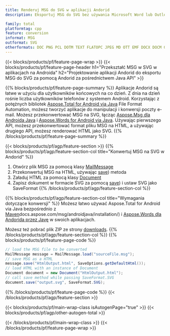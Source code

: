 ```yaml
---
title: Renderuj MSG do SVG w aplikacji Andorid
description: Eksportuj MSG do SVG bez używania Microsoft Word lub Outlook w swoich aplikacjach Andorid

family: total
platformtag: cpp
feature: conversion
informat: MSG
outformat: SVG
otherformats: DOC PNG PCL DOTM TEXT FLATOPC JPEG MD OTT EMF DOCX DOCM GIF ODT TIFF XPS RTF PDF BMP DOT PS DOTX EPUB WORDML
---
```

{{< blocks/products/pf/feature-page-wrap >}}
{{< blocks/products/pf/feature-page-header h1="Przekształć MSG w SVG w aplikacjach na Androida" h2="Projektowanie aplikacji Andorid do eksportu MSG do SVG za pomocą Andorid za pośrednictwem Java API" >}}

{{% blocks/products/pf/feature-page-summary %}}
Aplikacje Andorid są łatwe w użyciu dla użytkowników końcowych na co dzień. Z dnia na dzień rośnie liczba użytkowników telefonów z systemem Android. Korzystając z potężnych bibliotek [Aspose.Total for Android via Java](https://products.aspose.com/total/android-java/) File Format Automation, możesz tworzyć aplikacje do manipulacji i konwersji poczty e-mail. Możesz przekonwertować MSG na SVG, łącząc [Aspose.Msg dla Androida Java](https://products.aspose.com/msg/android-java/) i [Aspose.Words for Android via Java](https://products.aspose.com/words/android-java/). Używając pierwszego API, możesz przekonwertować format pliku MSG na HTML, a używając drugiego API, możesz renderować HTML jako SVG. 
{{% /blocks/products/pf/feature-page-summary  %}}

{{< blocks/products/pf/agp/feature-section >}}
{{% blocks/products/pf/agp/feature-section-col title="Konwertuj MSG na SVG w Andorid" %}}
1. Otwórz plik MSG za pomocą klasy [MailMessage](https://reference.aspose.com/email/java/com.aspose.email/mailmessage)
2. Przekonwertuj MSG na HTML, używając [save](https://reference.aspose.com/email/java/com.aspose.email/MailMessage#save(java.io.OutputStream,%20com.aspose.msg.SaveOptions) )) metoda
3. Załaduj HTML za pomocą klasy [Document](https://reference.aspose.com/words/java/com.aspose.words/Document)
4. Zapisz dokument w formacie SVG za pomocą [save](https://reference.aspose.com/words/java/com.aspose.words/Document#save(java.lang.String,com.aspose.words.SaveOptions) )) i ustaw SVG jako SaveFormat
{{% /blocks/products/pf/agp/feature-section-col %}}

{{% blocks/products/pf/agp/feature-section-col title="Wymagania dotyczące konwersji" %}}
Możesz łatwo używać Aspose.Total for Android via Java bezpośrednio z [Maven](https://releases.aspose.com/total/java/)docs.aspose.com/msg/androidjava/installation/) i [Aspose.Words dla Andorida przez Javę](https://docs.aspose.com/words/java/install-aspose-words-for-android-via-java/#install-asposewords-for-android-via-java-from-maven-repository) w swoich aplikacjach.

Możesz też pobrać plik ZIP ze strony [downloads](https://releases.aspose.com/total/androidjava).
{{% /blocks/products/pf/agp/feature-section-col %}}
{{% blocks/products/pf/feature-page-code %}}
```cs
// load the MSG file to be converted
MailMessage message = MailMessage.load("sourceFile.msg"); 
// save MSG as a HTML 
message.save("HtmlOutput.html", SaveOptions.getDefaultHtml());
// load HTML with an instance of Document
Document document = new Document("HtmlOutput.html");
// call save method while passing SaveFormat.SVG
document.save("output.svg", SaveFormat.SVG); 
```

{{% /blocks/products/pf/feature-page-code %}}
{{< /blocks/products/pf/agp/feature-section >}}

{{< blocks/products/pf/main-wrap-class isAutogenPage="true" >}}
{{< blocks/products/pf/agp/other-autogen-total >}}

{{< /blocks/products/pf/main-wrap-class >}}
{{< /blocks/products/pf/feature-page-wrap >}}